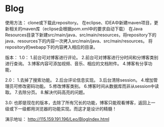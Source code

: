 # Blog

使用方法：
clone或下载此repository。
在eclipse、IDEA中新建maven项目，更新相关的maven库（eclipse会根据pom.xml中的要求自动下载）
在Java Resources目录下新建src/main/java、src/main/resources，将repository下的java、resources下的内容一次拷入src/main/java、src/main/resources。
将repository的webapp下的内容拷入相应的目录。

版本：
1.0：
1.前台可对博客进行评论。
2.前台可对博客进行分时间和分博客类别进行查询。
3.博客内容可添加视频、音乐、相应的文档附件。
4.博客有分享功能，

2.0：
1.去掉了搜索功能。
2.后台评论信息实现。
3.后台清除session。
4.增加管理员可修改密码功能。
5.修改博客类别。
6.博客时间从数据库而非从session中读取。
7.去除分页。
8.解决代码高亮的问题。

3.0:
也即是现在的版本，去除了所有冗长的功能，博客只能观看博客，返回上一级或下一级都用浏览器的功能实现。而这才是设计的精髓！

演示地址：
http://115.159.191.196/Leo/BlogIndex.html